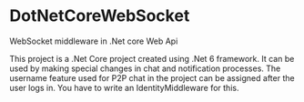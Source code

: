 # DotNetCoreWebSocket
WebSocket middleware in .Net core Web Api

This project is a .Net Core project created using .Net 6 framework.
It can be used by making special changes in chat and notification processes.
The username feature used for P2P chat in the project can be assigned after the user logs in.
You have to write an IdentityMiddleware for this.
